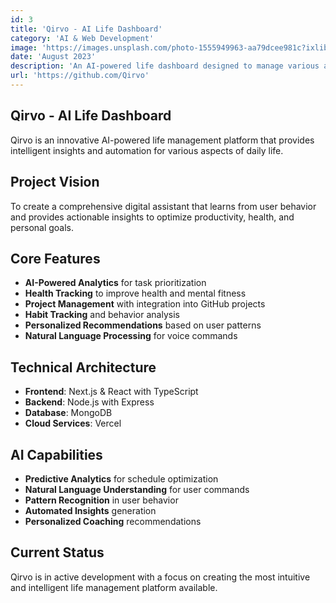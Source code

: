 ```yaml
---
id: 3
title: 'Qirvo - AI Life Dashboard'
category: 'AI & Web Development'
image: 'https://images.unsplash.com/photo-1555949963-aa79dcee981c?ixlib=rb-4.0.3&auto=format&fit=crop&w=720&q=80'
date: 'August 2023'
description: 'An AI-powered life dashboard designed to manage various aspects of life. It uses AI to deliver intelligent analysis of tasks, health, projects, and more.'
url: 'https://github.com/Qirvo'
---
```


## Qirvo - AI Life Dashboard

Qirvo is an innovative AI-powered life management platform that provides intelligent insights and automation for various aspects of daily life.

## Project Vision

To create a comprehensive digital assistant that learns from user behavior and provides actionable insights to optimize productivity, health, and personal goals.

## Core Features

- **AI-Powered Analytics** for task prioritization
- **Health Tracking** to improve health and mental fitness
- **Project Management** with integration into GitHub projects
- **Habit Tracking** and behavior analysis
- **Personalized Recommendations** based on user patterns
- **Natural Language Processing** for voice commands

## Technical Architecture

- **Frontend**: Next.js & React with TypeScript
- **Backend**: Node.js with Express
- **Database**: MongoDB
- **Cloud Services**: Vercel

## AI Capabilities

- **Predictive Analytics** for schedule optimization
- **Natural Language Understanding** for user commands
- **Pattern Recognition** in user behavior
- **Automated Insights** generation
- **Personalized Coaching** recommendations

## Current Status

Qirvo is in active development with a focus on creating the most intuitive and intelligent life management platform available.
